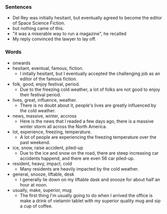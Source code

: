 ### Sentences
- Del Rey was initially hesitant, but eventually agreed to become the editor of Space Science Fiction.
-  but nothing came of this.
- "it was a miserable way to run a magazine", he recalled
- My reply convinced the lawyer to lay off.

### Words
- onwards
- hesitant, eventual, famous, fiction.
  - I initally hesitant, but I eventually accepted the challenging job as an editor of the famous fiction.
- folk, good, enjoy festival, period.
  - Due to the freezing cold weather, a lot of folks are not good to enjoy their festival period.
- lives, great, influence, weather.
  - There is no doubt about it, people's lives are greatly influenced by the cold weather.
- news, massive, winter, accross
  - Here is the news that I readed a few days ago, there is a massive winter storm all across the North America.
- lot, experience, freezing, temperature.
  - A lot of people are experiencing the freezing temperature over the past weekend.
- ice, snow, raise accident, piled-up
  - Due to the ice and snow on the road, there are steep increasing car accidents happend, and there are even 56 car piled-up.
- resident, heavy, impact, cold
  - Many residents are heavily impacted by the cold weather.
- general, snooze, liftable, desk
  - I generally lie down on my liftable dask and snooze for about half an hour at noon.
- usually, make,  superior, mug
  - The first thing I'm usually going to do when I arrived the office is make a drink of vietamin tablet with my superior quality mug and sip a cup of coffee.
